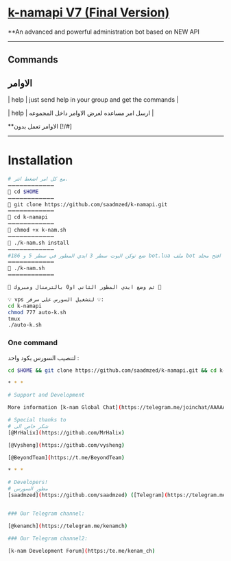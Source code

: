 # [k-namapi V7 (Final Version)](https://telegram.me/saad7m)

**An advanced and powerful administration bot based on NEW API


* * *

## Commands
## الاوامر
| help | just send help in your group and get the commands |

| help | ارسل امر مساعده لعرض الاوامر داخل المجموعه |

**الاوامر تعمل بدون [!/#]

* * *

# Installation
```sh
# مع كل امر اضغط انتر.
➖➖➖➖➖➖➖➖➖➖➖➖
🔹 cd $HOME
➖➖➖➖➖➖➖➖➖➖➖➖
🔹 git clone https://github.com/saadmzed/k-namapi.git
➖➖➖➖➖➖➖➖➖➖➖➖
🔹 cd k-namapi
➖➖➖➖➖➖➖➖➖➖➖➖
🔹 chmod +x k-nam.sh
➖➖➖➖➖➖➖➖➖➖➖➖
🔹 ./k-nam.sh install
➖➖➖➖➖➖➖➖➖➖➖➖
#ضع توكن البوت سطر 3 ايدي المطور في سطر 5 و 186 bot.lua ملف bot افتح مجلد 
➖➖➖➖➖➖➖➖➖➖➖➖
🔹 ./k-nam.sh 
➖➖➖➖➖➖➖➖➖➖➖➖

💎 ثم وضع ايدي المطور الثاني او0 بالترمنال ومبروك 💎

💡 vps لتشغيل السورس على سرفر 💡:
cd k-namapi
chmod 777 auto-k.sh
tmux
./auto-k.sh
```
### One command
لتنصيب السورس بكود واحد  :
```sh
cd $HOME && git clone https://github.com/saadmzed/k-namapi.git && cd k-namapi && chmod +x k-nam.sh && ./k-nam.sh install && ./k-nam.sh

* * *

# Support and Development

More information [k-nam Global Chat](https://telegram.me/joinchat/AAAAAD25mIzUH_IQvF8HsQ) كروب الدعم 

# Special thanks to
# شكر خاص الى 
[@MrHalix](https://github.com/MrHalix)

[@Vysheng](https://github.com/vysheng)

[@BeyondTeam](https://t.me/BeyondTeam)

* * *

# Developers!
# مطور السورس
[saadmzed](https://github.com/saadmzed) ([Telegram](https://telegram.me/saad7m))


### Our Telegram channel:

[@kenamch](https://telegram.me/kenamch)

### Our Telegram channel2:

[k-nam Development Forum](https:/te.me/kenam_ch)
